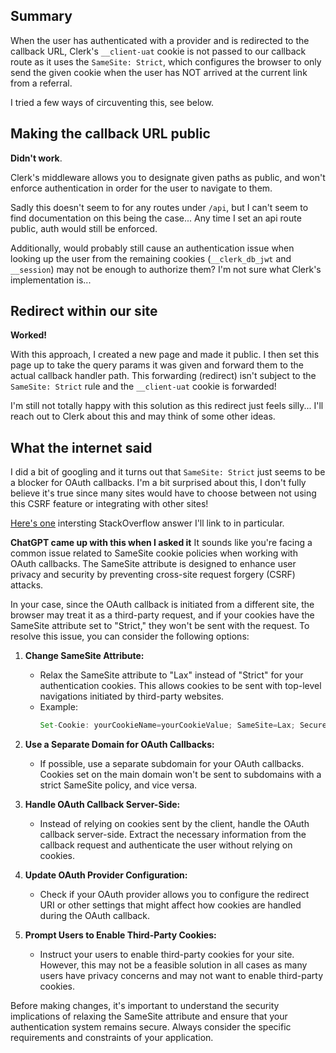 
## Summary
When the user has authenticated with a provider and is redirected to the callback URL, Clerk's `__client-uat` cookie is not passed to our callback route as it uses the `SameSite: Strict`, which configures the browser to only send the given cookie when the user has NOT arrived at the current link from a referral.

I tried a few ways of circuventing this, see below.

## Making the callback URL public
**Didn't work**.

Clerk's middleware allows you to designate given paths as public, and won't enforce authentication in order for the user to navigate to them.

Sadly this doesn't seem to for any routes under `/api`, but I can't seem to find documentation on this being the case... Any time I set an api route public, auth would still be enforced.

Additionally, would probably still cause an authentication issue when looking up the user from the remaining cookies (`__clerk_db_jwt` and `__session`) may not be enough to authorize them? I'm not sure what Clerk's implementation is...

## Redirect within our site
**Worked!**

With this approach, I created a new page and made it public. I then set this page up to take the query params it was given and forward them to the actual callback handler path. This forwarding (redirect) isn't subject to the `SameSite: Strict` rule and the `__client-uat` cookie is forwarded!

I'm still not totally happy with this solution as this redirect just feels silly... I'll reach out to Clerk about this and may think of some other ideas.

## What the internet said
I did a bit of googling and it turns out that `SameSite: Strict` just seems to be a blocker for OAuth callbacks. I'm a bit surprised about this, I don't fully believe it's true since many sites would have to choose between not using this CSRF feature or integrating with other sites!

[Here's one](https://stackoverflow.com/a/42220786) intersting StackOverflow answer I'll link to in particular.

**ChatGPT came up with this when I asked it**
It sounds like you're facing a common issue related to SameSite cookie policies when working with OAuth callbacks. The SameSite attribute is designed to enhance user privacy and security by preventing cross-site request forgery (CSRF) attacks.

In your case, since the OAuth callback is initiated from a different site, the browser may treat it as a third-party request, and if your cookies have the SameSite attribute set to "Strict," they won't be sent with the request. To resolve this issue, you can consider the following options:

1. **Change SameSite Attribute:**
   - Relax the SameSite attribute to "Lax" instead of "Strict" for your authentication cookies. This allows cookies to be sent with top-level navigations initiated by third-party websites.
   - Example:
     ```javascript
     Set-Cookie: yourCookieName=yourCookieValue; SameSite=Lax; Secure; HttpOnly
     ```

2. **Use a Separate Domain for OAuth Callbacks:**
   - If possible, use a separate subdomain for your OAuth callbacks. Cookies set on the main domain won't be sent to subdomains with a strict SameSite policy, and vice versa.

3. **Handle OAuth Callback Server-Side:**
   - Instead of relying on cookies sent by the client, handle the OAuth callback server-side. Extract the necessary information from the callback request and authenticate the user without relying on cookies.

4. **Update OAuth Provider Configuration:**
   - Check if your OAuth provider allows you to configure the redirect URI or other settings that might affect how cookies are handled during the OAuth callback.

5. **Prompt Users to Enable Third-Party Cookies:**
   - Instruct your users to enable third-party cookies for your site. However, this may not be a feasible solution in all cases as many users have privacy concerns and may not want to enable third-party cookies.

Before making changes, it's important to understand the security implications of relaxing the SameSite attribute and ensure that your authentication system remains secure. Always consider the specific requirements and constraints of your application.